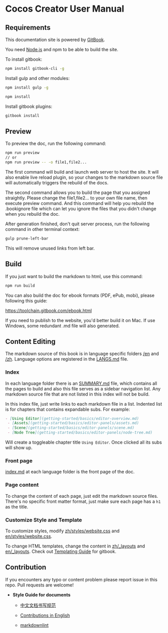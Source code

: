 # Cocos Creator User Manual

## Requirements

This documentation site is powered by [GitBook](https://www.gitbook.com/).

You need [Node.js](https://nodejs.org/en/) and npm to be able to build the site.

To install gitbook:

```bash
npm install gitbook-cli -g
```

Install gulp and other modules:

```bash
npm install gulp -g

npm install
```

Install gitbook plugins:

```bash
gitbook install
```

## Preview

To preview the doc, run the following command:

```bash
npm run preview
// or
npm run preview -- -o file1,file2...
```

The first command will build and launch web server to host the site. It will also enable live reload plugin, so your changes to the markdown source file will automatically triggers the rebuild of the docs.

The second command allows you to build the page that you assigned straightly. Please change the file1,file2... to your own file name, then execute preview command. And this command will help you rebuild the .bookignore file which can let you ignore the files that you didn't change when you rebuild the doc.

After generation finished, don't quit server process, run the following command in other terminal context:

```bash
gulp prune-left-bar
```

This will remove unused links from left bar.

## Build

If you just want to build the markdown to html, use this command:

```bash
npm run build
```

You can also build the doc for ebook formats (PDF, ePub, mobi), please following this guide:

<https://toolchain.gitbook.com/ebook.html>

If you need to publish to the website, you'd better build it on Mac. If use Windows, some redundant .md file will also generated.

## Content Editing

The markdown source of this book is in language specific folders [/en](en) and [/zh](zh). Language options are registered in the [LANGS.md](LANGS.md) file.

### Index

In each language folder there is an [SUMMARY.md](en/SUMMARY.md) file, which contains all the pages to build and also this file serves as a sidebar navigation list. Any markdown source file that are not listed in this index will not be build.

In this index file, just write links to each markdown file in a list. Indented list is for chapters that contains expandable subs. For example:

```md
- [Using Editor](getting-started/basics/editor-overview.md)
 - [Assets](getting-started/basics/editor-panels/assets.md)
 - [Scene](getting-started/basics/editor-panels/scene.md)
 - [Node Tree](getting-started/basics/editor-panels/node-tree.md)
```

Will create a toggleable chapter title `Using Editor`. Once clicked all its subs will show up.

### Front page

[index.md](en/index.md) at each language folder is the front page of the doc.

### Page content

To change the content of each page, just edit the markdown source files. There's no specific front matter format, just make sure each page has a `h1` as the title.

### Customize Style and Template

To customize styles, modify [zh/styles/website.css](zh/styles/website.css) and [en/styles/website.css](en/styles/website.css).

To change HTML templates, change the content in [zh/_layouts](zh/_layouts) and [en/_layouts](en/_layouts). Check out [Templating Guide](https://toolchain.gitbook.com/templating/) for gitbook.

## Contribution

If you encounters any typo or content problem please report issue in this repo. Pull requests are welcome!

- **Style Guide for documents**

  - [中文文档书写规范](https://github.com/cocos-creator/docs-3d/wiki/%E4%B8%AD%E6%96%87%E6%96%87%E6%A1%A3%E4%B9%A6%E5%86%99%E8%A7%84%E8%8C%83)

  - [Contributions in English](./CONTRIBUTING.md)

  - [markdownlint](https://marketplace.visualstudio.com/items?itemName=DavidAnson.vscode-markdownlint)
